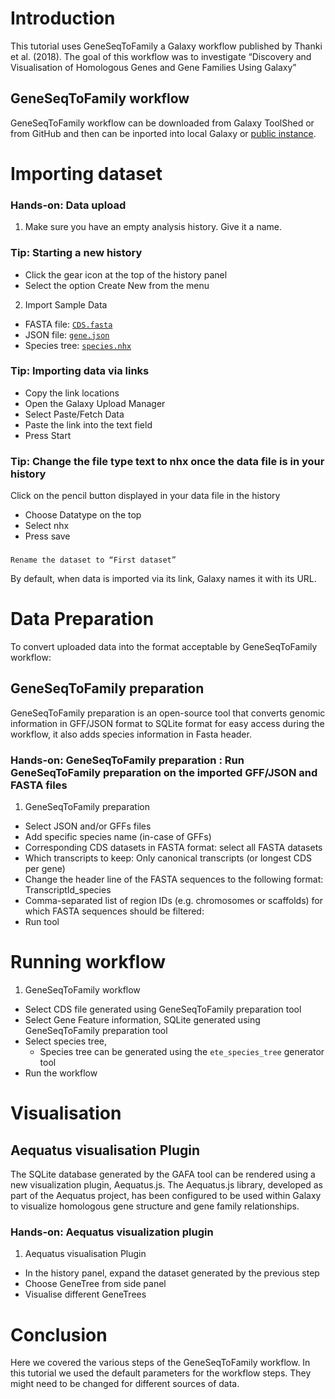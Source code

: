 # Introduction

This tutorial uses GeneSeqToFamily a Galaxy workflow published by Thanki et al. (2018). The goal of this workflow was to investigate “Discovery and Visualisation of Homologous Genes and Gene Families Using Galaxy”

## GeneSeqToFamily workflow

GeneSeqToFamily workflow can be downloaded from Galaxy ToolShed or from GitHub and then can be inported into local Galaxy or [public instance](usegalaxy.eu).


# Importing dataset

### Hands-on: Data upload
1. Make sure you have an empty analysis history. Give it a name.
### Tip: Starting a new history
* Click the gear icon at the top of the history panel
* Select the option Create New from the menu


2. Import Sample Data
* FASTA file:  [`CDS.fasta`](https://doi.org/10.5281/zenodo.1256760)
* JSON file: [`gene.json`](https://doi.org/10.5281/zenodo.1256762)
* Species tree: [`species.nhx`](https://doi.org/10.5281/zenodo.1256753)
### Tip: Importing data via links
* Copy the link locations
* Open the Galaxy Upload Manager
* Select Paste/Fetch Data
* Paste the link into the text field
* Press Start
### Tip: Change the file type text to nhx once the data file is in your history
Click on the pencil button displayed in your data file in the history
* Choose Datatype on the top
* Select nhx
* Press save

### 
	Rename the dataset to “First dataset”

By default, when data is imported via its link, Galaxy names it with its URL.

# Data Preparation

To convert uploaded data into the format acceptable by GeneSeqToFamily workflow:

## GeneSeqToFamily preparation 
GeneSeqToFamily preparation is an open-source tool that converts genomic information in GFF/JSON format to SQLite format for easy access during the workflow, it also adds species information in Fasta header.

### Hands-on: GeneSeqToFamily preparation : Run GeneSeqToFamily preparation on the imported GFF/JSON and FASTA files
1. GeneSeqToFamily preparation 
* Select JSON and/or GFFs files
* Add specific species name (in-case of GFFs)
* Corresponding CDS datasets in FASTA format: select all FASTA datasets
* Which transcripts to keep: Only canonical transcripts (or longest CDS per gene)
* Change the header line of the FASTA sequences to the following format: TranscriptId_species
* Comma-separated list of region IDs (e.g. chromosomes or scaffolds) for which FASTA sequences should be filtered:
* Run tool



# Running workflow

1. GeneSeqToFamily workflow 
* Select CDS file generated using GeneSeqToFamily preparation tool
* Select Gene Feature information, SQLite generated using GeneSeqToFamily preparation tool
* Select species tree, 
  * Species tree can be generated using the `ete_species_tree` generator tool
* Run the workflow


# Visualisation

## Aequatus visualisation Plugin 

The SQLite database generated by the GAFA tool can be rendered using a new visualization plugin, Aequatus.js. The Aequatus.js library, developed as part of the Aequatus project, has been configured to be used within Galaxy to visualize homologous gene structure and gene family relationships. 

### Hands-on: Aequatus visualization plugin 
1. Aequatus visualisation Plugin 
* In the history panel, expand the dataset generated by the previous step
* Choose GeneTree from side panel
* Visualise different GeneTrees



# Conclusion


Here we covered the various steps of the GeneSeqToFamily workflow. In this tutorial we used the default parameters for the workflow steps. They might need to be changed for different sources of data.
